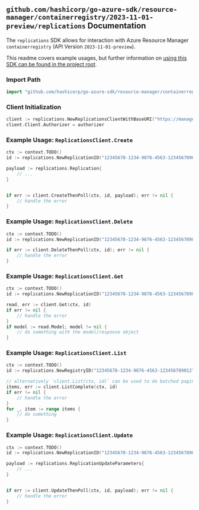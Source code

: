 
## `github.com/hashicorp/go-azure-sdk/resource-manager/containerregistry/2023-11-01-preview/replications` Documentation

The `replications` SDK allows for interaction with Azure Resource Manager `containerregistry` (API Version `2023-11-01-preview`).

This readme covers example usages, but further information on [using this SDK can be found in the project root](https://github.com/hashicorp/go-azure-sdk/tree/main/docs).

### Import Path

```go
import "github.com/hashicorp/go-azure-sdk/resource-manager/containerregistry/2023-11-01-preview/replications"
```


### Client Initialization

```go
client := replications.NewReplicationsClientWithBaseURI("https://management.azure.com")
client.Client.Authorizer = authorizer
```


### Example Usage: `ReplicationsClient.Create`

```go
ctx := context.TODO()
id := replications.NewReplicationID("12345678-1234-9876-4563-123456789012", "example-resource-group", "registryName", "replicationName")

payload := replications.Replication{
	// ...
}


if err := client.CreateThenPoll(ctx, id, payload); err != nil {
	// handle the error
}
```


### Example Usage: `ReplicationsClient.Delete`

```go
ctx := context.TODO()
id := replications.NewReplicationID("12345678-1234-9876-4563-123456789012", "example-resource-group", "registryName", "replicationName")

if err := client.DeleteThenPoll(ctx, id); err != nil {
	// handle the error
}
```


### Example Usage: `ReplicationsClient.Get`

```go
ctx := context.TODO()
id := replications.NewReplicationID("12345678-1234-9876-4563-123456789012", "example-resource-group", "registryName", "replicationName")

read, err := client.Get(ctx, id)
if err != nil {
	// handle the error
}
if model := read.Model; model != nil {
	// do something with the model/response object
}
```


### Example Usage: `ReplicationsClient.List`

```go
ctx := context.TODO()
id := replications.NewRegistryID("12345678-1234-9876-4563-123456789012", "example-resource-group", "registryName")

// alternatively `client.List(ctx, id)` can be used to do batched pagination
items, err := client.ListComplete(ctx, id)
if err != nil {
	// handle the error
}
for _, item := range items {
	// do something
}
```


### Example Usage: `ReplicationsClient.Update`

```go
ctx := context.TODO()
id := replications.NewReplicationID("12345678-1234-9876-4563-123456789012", "example-resource-group", "registryName", "replicationName")

payload := replications.ReplicationUpdateParameters{
	// ...
}


if err := client.UpdateThenPoll(ctx, id, payload); err != nil {
	// handle the error
}
```

